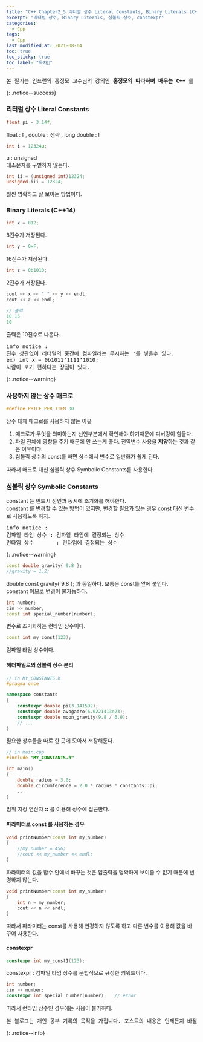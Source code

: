 ```yaml
---
title: "C++ Chapter2_5 리터럴 상수 Literal Constants, Binary Literals (C++14), 심볼릭 상수 Symbolic Constants, constexpr (C++11)"
excerpt: "리터럴 상수, Binary Literals, 심볼릭 상수, constexpr"
categories:
  - Cpp
tags:
  - Cpp
last_modified_at: 2021-08-04
toc: true
toc_sticky: true
toc_label: "목차👀"
---
```


<pre>본 필기는 인프런의 홍정모 교수님의 강의인 <b>홍정모의 따라하며 배우는 C++</b> 를 듣고 작성합니다.</pre>{: .notice--success}

### 리터럴 상수 Literal Constants
```cpp
float pi = 3.14f;	
```
float : f , double : 생략 , long double : l

```cpp
int i = 12324u;	
```
u : unsigned    
대소문자를 구별하지 않는다.

```cpp
int ii = (unsigned int)12324;	
unsigned iii = 12324;
```
훨씬 명확하고 잘 보이는 방법이다.

### Binary Literals (C++14)
```cpp
int x = 012;	
```
8진수가 저장된다.

```cpp
int y = 0xF;	
```
16진수가 저장된다.

```cpp
int z = 0b1010;	
```
2진수가 저장된다.

```cpp
cout << x << " " << y << endl;
cout << z << endl;

// 출력
10 15
10
```
출력은 10진수로 나온다.

<pre>info notice :
진수 상관없이 리터럴의 중간에 컴파일러는 무시하는 <b>'</b>를 넣을수 있다. 
ex) int x = 0b1011<b>'</b>1111<b>'</b>1010; 
사람이 보기 편하다는 장점이 있다.
</pre>{: .notice--warning}


### 사용하지 않는 상수 매크로
```cpp
#define PRICE_PER_ITEM 30
```
상수 대체 매크로를 사용하지 않는 이유
1. 매크로가 무엇을 의미하는지 선언부분에서 확인해야 하기때문에 디버깅이 힘들다.
2. 파일 전체에 영향을 주기 때문에 안 쓰는게 좋다. 
전역변수 사용을 **지양**하는 것과 같은 이유이다.
3. 심볼릭 상수의 const를 빼면 상수에서 변수로 일반화가 쉽게 된다.

따라서 매크로 대신 심볼릭 상수 Symbolic Constants를 사용한다.

### 심볼릭 상수 Symbolic Constants
constant 는 반드시 선언과 동시에 초기화를 해야한다.     
constant 를 변경할 수 있는 방법이 있지만, 변경할 필요가 있는 경우 const 대신 변수로 사용하도록 하자.
<pre>info notice :
컴파일 타임 상수 : 컴파일 타임에 결정되는 상수
런타임 상수	     : 런타임에 결정되는 상수</pre>{: .notice--warning}

```cpp
const double gravity{ 9.8 };	
//gravity = 1.2; 
```
double const gravity{ 9.8 }; 과 동일하다. 보통은 const를 앞에 붙인다.     
constant 이므로 변경이 불가능하다.

```cpp
int number;
cin >> number;
const int special_number(number);		 
```
변수로 초기화하는 런타임 상수이다.

```cpp
const int my_const(123);				 
```
컴파일 타임 상수이다.

#### 헤더파일로의 심볼릭 상수 분리
```cpp
// in MY_CONSTANTS.h
#pragma once

namespace constants
{
    constexpr double pi(3.141592);
    constexpr double avogadro(6.0221413e23);
    constexpr double moon_gravity(9.8 / 6.0);
    // ...
}
```
필요한 상수들을 따로 한 곳에 모아서 저장해둔다.

```cpp
// in main.cpp
#include "MY_CONSTANTS.h"

int main()
{
    double radius = 3.0;
    double circumference = 2.0 * radius * constants::pi;
    ...
}
```
범위 지정 연산자 **::** 를 이용해 상수에 접근한다.

#### 파라미터로 const 를 사용하는 경우

```cpp
void printNumber(const int my_number)
{
    //my_number = 456;	
    //cout << my_number << endl;
}
```
파라미터의 값을 함수 안에서 바꾸는 것은 입출력을 명확하게 보여줄 수 없기 때문에 변경하지 않는다.

```cpp
void printNumber(const int my_number)
{
    int n = my_number;	
    cout << n << endl;
}
```
따라서 파라미터는 const를 사용해 변경하지 않도록 하고 다른 변수를 이용해 값을 바꾸어 사용한다.

#### constexpr
```cpp
constexpr int my_const1(123);			 
```
constexpr : 컴파일 타임 상수를 문법적으로 규정한 키워드이다.

```cpp
int number;
cin >> number;
constexpr int special_number(number);   // error
```
따라서 런타임 상수인 경우에는 사용이 불가하다.

<pre>본 블로그는 개인 공부 기록의 목적을 가집니다. 포스트의 내용은 언제든지 바뀔 수 있습니다.</pre>{: .notice--info}